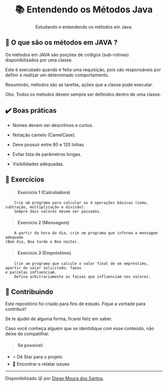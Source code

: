 <h1 align="center" > 📚 Entendendo os Métodos Java </h1>

<p align="center"> Estudando e entendendo os métodos em Java. </p>


<h2> 🤔 O que são os métodos em JAVA ?</h2>
<p>
Os métodos em JAVA são porções de códigos (sub-rotinas) disponibilizados por uma classe.
    
Este é executado quando é feita uma requisição, pois são responsáveis por definir e realizar um 
determinado comportamento.
      
Resumindo, métodos são as tarefas, ações que a classe pode executar.
    
Obs: Todos os métodos devem sempre ser definidos dentro de uma classe.
</p>

<h2> ✔️ Boas práticas</h2>

<p>
    
  - Nomes devem ser descritivos e curtos.
    
  - Notação camelo (CamelCase).
    
  - Deve possuir entre 80 e 120 linhas.
    
  - Evitar lista de parâmetros longas.
    
  - Visibilidades adequadas.
</p>

<h2>🤯 Exercícios</h2>

> <h4>Exercício 1 (Calculadora)</h4>

```shell
    Crie um programa para calcular as 4 operações básicas (soma, subtração, multiplicação e divisão).
    Sempre dois valores devem ser passados.
```

> <h4>Exercício 2 (Mensagem)</h4>

```shell
    A partir da hora do dia, crie um programa que informa a mensagem adequada 
(Bom dia, Boa tarde e Boa noite).
```

> <h4>Exercício 3 (Empréstimo)</h4>

```shell
    Crie um programa que calcule o valor final de um empréstimo, apartir do valor solicitado. Taxas 
e parcelas influenciam.
    Defina arbitrariamente as faixas que influenciam nos valores.
```

<h2> 🤝 Contribuindo </h2>

<p>
Este repositório foi criado para fins de estudo. Fique a vontade para contribuir!
    
Se te ajudei de alguma forma, ficarei feliz em saber. 
    
Caso você conheça alguém que se identidique com esse conteúdo, não deixe de compatilhar.
</br>

> <h4>Se possível:</h4>
- ⭐️ Dê Star para o projeto
- 🐛 Encontrar e relatar issues
</p>



------------
Disponibilizado 😜 por [Diego Moura dos Santos](https://www.linkedin.com/in/diegomouradossantos/).
